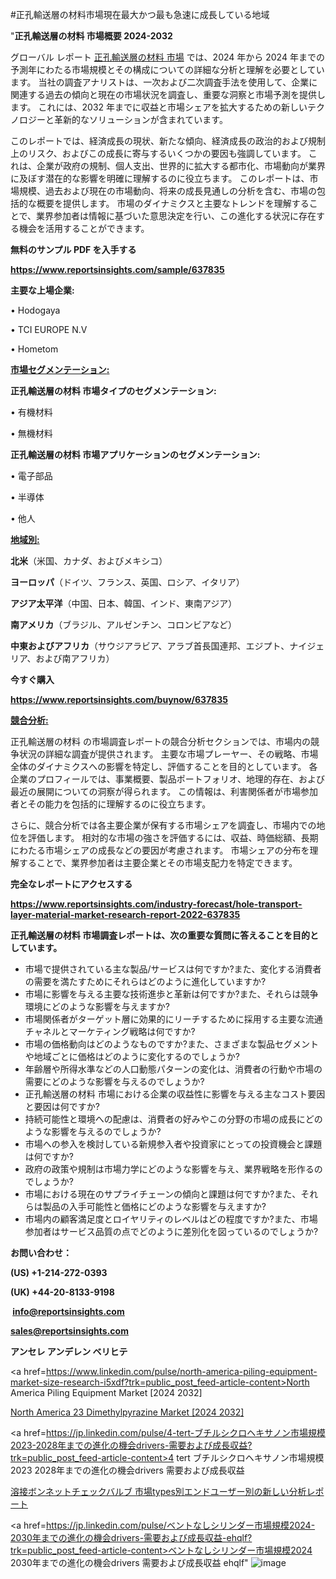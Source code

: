 #正孔輸送層の材料市場現在最大かつ最も急速に成長している地域

"<strong>正孔輸送層の材料 市場概要 2024-2032</strong>

グローバル レポート <a href=https://www.reportsinsights.com/sample/637835>正孔輸送層の材料 市場</a> では、2024 年から 2024 年までの予測年にわたる市場規模とその構成についての詳細な分析と理解を必要としています。 当社の調査アナリストは、一次および二次調査手法を使用して、企業に関連する過去の傾向と現在の市場状況を調査し、重要な洞察と市場予測を提供します。 これには、2032 年までに収益と市場シェアを拡大​​するための新しいテクノロジーと革新的なソリューションが含まれています。

このレポートでは、経済成長の現状、新たな傾向、経済成長の政治的および規制上のリスク、およびこの成長に寄与するいくつかの要因も強調しています。 これは、企業が政府の規制、個人支出、世界的に拡大する都市化、市場動向が業界に及ぼす潜在的な影響を明確に理解するのに役立ちます。 このレポートは、市場規模、過去および現在の市場動向、将来の成長見通しの分析を含む、市場の包括的な概要を提供します。 市場のダイナミクスと主要なトレンドを理解することで、業界参加者は情報に基づいた意思決定を行い、この進化する状況に存在する機会を活用することができます。

<strong><b>無料のサンプル PDF を入手する</b></strong>

<a href=https://www.reportsinsights.com/sample/637835><strong><u>https://www.reportsinsights.com/sample/637835</u></strong></a>

<strong>主要な上場企業:</strong>

• Hodogaya

• TCI EUROPE N.V

• Hometom

<strong><u>市場セグメンテーション</u></strong><strong><u>:</u></strong>

<strong>正孔輸送層の材料 市場タイプのセグメンテーション:</strong>

• 有機材料

• 無機材料

<strong>正孔輸送層の材料 市場アプリケーションのセグメンテーション:</strong>

• 電子部品

• 半導体

• 他人

<strong><u>地域別</u></strong><strong><u>:</u></strong>

<strong>北米</strong>（米国、カナダ、およびメキシコ）

<strong>ヨーロッパ</strong>（ドイツ、フランス、英国、ロシア、イタリア）

<strong>アジア太平洋</strong>（中国、日本、韓国、インド、東南アジア）

<strong>南アメリカ</strong>（ブラジル、アルゼンチン、コロンビアなど）

<strong>中東およびアフリカ</strong>（サウジアラビア、アラブ首長国連邦、エジプト、ナイジェリア、および南アフリカ）

<strong>今すぐ購入</strong>

<a href=https://www.reportsinsights.com/buynow/637835><strong><u>https://www.reportsinsights.com/buynow/637835</u></strong></a>

<strong><u>競合分析:</u></strong>

正孔輸送層の材料 の市場調査レポートの競合分析セクションでは、市場内の競争状況の詳細な調査が提供されます。 主要な市場プレーヤー、その戦略、市場全体のダイナミクスへの影響を特定し、評価することを目的としています。 各企業のプロフィールでは、事業概要、製品ポートフォリオ、地理的存在、および最近の展開についての洞察が得られます。 この情報は、利害関係者が市場参加者とその能力を包括的に理解するのに役立ちます。

さらに、競合分析では各主要企業が保有する市場シェアを調査し、市場内での地位を評価します。 相対的な市場の強さを評価するには、収益、時価総額、長期にわたる市場シェアの成長などの要因が考慮されます。 市場シェアの分布を理解することで、業界参加者は主要企業とその市場支配力を特定できます。

<strong>完全なレポートにアクセスする</strong>

<a href=https://www.reportsinsights.com/industry-forecast/hole-transport-layer-material-market-research-report-2022-637835><strong><u><b>https://www.reportsinsights.com/industry-forecast/hole-transport-layer-material-market-research-report-2022-637835</b></u></strong></a>

<strong><b>正孔輸送層の材料 市場調査レポートは、次の重要な質問に答えることを目的としています。</b></strong>
<ul>
  <li>市場で提供されている主な製品/サービスは何ですか?また、変化する消費者の需要を満たすためにそれらはどのように進化していますか?</li>
  <li>市場に影響を与える主要な技術進歩と革新は何ですか?また、それらは競争環境にどのような影響を与えますか?</li>
  <li>市場関係者がターゲット層に効果的にリーチするために採用する主要な流通チャネルとマーケティング戦略は何ですか?</li>
  <li>市場の価格動向はどのようなものですか?また、さまざまな製品セグメントや地域ごとに価格はどのように変化するのでしょうか?</li>
  <li>年齢層や所得水準などの人口動態パターンの変化は、消費者の行動や市場の需要にどのような影響を与えるのでしょうか?</li>
  <li>正孔輸送層の材料 市場における企業の収益性に影響を与える主なコスト要因と要因は何ですか?</li>
  <li>持続可能性と環境への配慮は、消費者の好みやこの分野の市場の成長にどのような影響を与えるのでしょうか?</li>
  <li>市場への参入を検討している新規参入者や投資家にとっての投資機会と課題は何ですか?</li>
  <li>政府の政策や規制は市場力学にどのような影響を与え、業界戦略を形作るのでしょうか?</li>
  <li>市場における現在のサプライチェーンの傾向と課題は何ですか?また、それらは製品の入手可能性と価格にどのような影響を与えますか?</li>
  <li>市場内の顧客満足度とロイヤリティのレベルはどの程度ですか?また、市場参加者はサービス品質の点でどのように差別化を図っているのでしょうか?</li>
</ul>
<strong>お問い合わせ：</strong>

<strong>(US) +1-214-272-0393</strong>

<strong>(UK) +44-20-8133-9198</strong>

<strong> </strong><a href=info@reportsinsights.com><strong><u>info@reportsinsights.com</u></strong></a>

<a href=sales@reportsinsights.com><strong><u>sales@reportsinsights.com</u></strong></a>

<strong>アンセレ アンデレン ベリヒテ</strong>

<a href=https://www.linkedin.com/pulse/north-america-piling-equipment-market-size-research-i5xdf?trk=public_post_feed-article-content>North America Piling Equipment Market [2024 2032]</a>

<a href=https://www.linkedin.com/pulse/north-america-23-dimethylpyrazine-market-2024-tk1xf/>North America 23 Dimethylpyrazine Market [2024 2032]</a>

<a href=https://jp.linkedin.com/pulse/4-tert-ブチルシクロヘキサノン市場規模2023-2028年までの進化の機会drivers-需要および成長収益?trk=public_post_feed-article-content>4 tert ブチルシクロヘキサノン市場規模2023 2028年までの進化の機会drivers 需要および成長収益</a>

<a href=https://www.linkedin.com/pulse/溶接ボンネットチェックバルブ-市場types別エンドユーザー別の新しい分析レポート-infopulse-daily-360/>溶接ボンネットチェックバルブ 市場types別エンドユーザー別の新しい分析レポート</a>

<a href=https://jp.linkedin.com/pulse/ベントなしシリンダー市場規模2024-2030年までの進化の機会drivers-需要および成長収益-ehqlf?trk=public_post_feed-article-content>ベントなしシリンダー市場規模2024 2030年までの進化の機会drivers 需要および成長収益 ehqlf</a>"
![image](https://github.com/ahaan12367/RIMarket24/assets/158471582/89105bd3-1bd1-4548-96c1-a3965acb4509)
